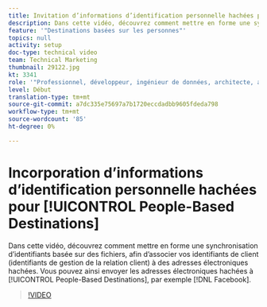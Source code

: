 ```yaml
---
title: Invitation d’informations d’identification personnelle hachées pour les destinations basées sur les personnes
description: Dans cette vidéo, découvrez comment mettre en forme une synchronisation d’identifiants basée sur des fichiers, afin d’associer vos identifiants de client (identifiants de gestion de la relation client) à des adresses électroniques hachées.
feature: '"Destinations basées sur les personnes"'
topics: null
activity: setup
doc-type: technical video
team: Technical Marketing
thumbnail: 29122.jpg
kt: 3341
role: '"Professionnel, développeur, ingénieur de données, architecte, architecte de données, administrateur, responsable"'
level: Début
translation-type: tm+mt
source-git-commit: a7dc335e75697a7b1720eccdadbb9605fdeda798
workflow-type: tm+mt
source-wordcount: '85'
ht-degree: 0%

---
```



# Incorporation d’informations d’identification personnelle hachées pour [!UICONTROL People-Based Destinations]

Dans cette vidéo, découvrez comment mettre en forme une synchronisation d’identifiants basée sur des fichiers, afin d’associer vos identifiants de client (identifiants de gestion de la relation client) à des adresses électroniques hachées. Vous pouvez ainsi envoyer les adresses électroniques hachées à [!UICONTROL People-Based Destinations], par exemple [!DNL Facebook].

>[!VIDEO](https://video.tv.adobe.com/v/29122/?quality=12)
